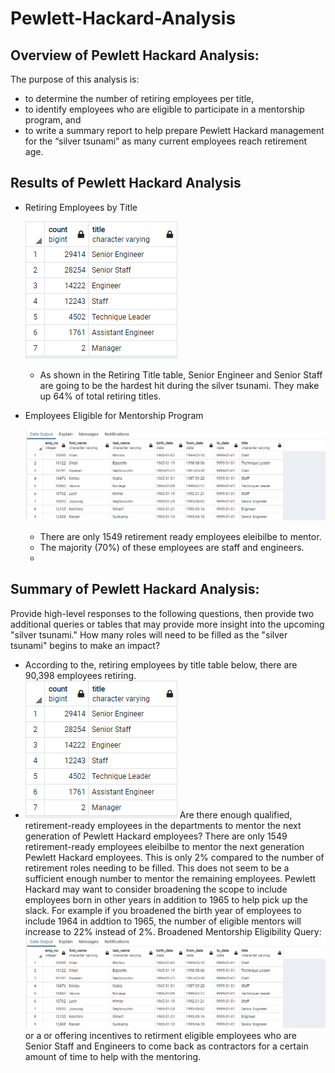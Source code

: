 # Pewlett-Hackard-Analysis

## Overview of Pewlett Hackard Analysis: 
The purpose of this analysis is:
- to determine the number of retiring employees per title, 
- to identify employees who are eligible to participate in a mentorship program, and
- to write a summary report to help prepare Pewlett Hackard management for the “silver tsunami” as many current employees reach retirement age.

## Results of Pewlett Hackard Analysis
- Retiring Employees by Title
  
  ![Retiring_Titles](Screenshots/Retiring_Titles.PNG)
  - As shown in the Retiring Title table, Senior Engineer and Senior Staff are going to be the hardest hit during the silver tsunami.  They make up 64% of total retiring titles.


- Employees Eligible for Mentorship Program
  
  ![Mentorship_Eligibility](Screenshots/Mentorship_Eligibility.PNG)
  - There are only 1549 retirement ready employees eleibilbe to mentor.  
  - The majority (70%) of these employees are staff and engineers.
  -

## Summary of Pewlett Hackard Analysis: 
Provide high-level responses to the following questions, then provide two additional queries or tables that may provide more insight into the upcoming "silver tsunami."
How many roles will need to be filled as the "silver tsunami" begins to make an impact?
- According to the, retiring employees by title table below, there are 90,398 employees retiring.
- ![Retiring_Titles](Screenshots/Retiring_Titles.PNG)
Are there enough qualified, retirement-ready employees in the departments to mentor the next generation of Pewlett Hackard employees?
There are only 1549 retirement-ready employees eleibilbe to mentor the next generation Pewlett Hackard employees.  This is only 2% compared to the number of retirement roles needing to be filled.  This does not seem to be a sufficient enough number to mentor the remaining employees. Pewlett Hackard may want to consider broadening the scope to include employees born in other years in addition to 1965 to help pick up the slack.  For example if you broadened the birth year of employees to include 1964 in addtion to 
1965, the number of eligible mentors will increase to 22% instead of 2%.
Broadened Mentorship Eligibility Query:
![Mentorship_Eligibility](Screenshots/Mentorship_Eligibility.PNG)
or a  or offering incentives to retirment eligible employees who are Senior Staff and Engineers to come back as contractors for a certain amount of time to help with the mentoring.

